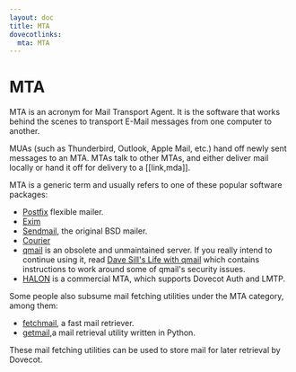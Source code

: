```yaml
---
layout: doc
title: MTA
dovecotlinks:
  mta: MTA
---
```


# MTA

MTA is an acronym for Mail Transport Agent. It is the software that works
behind the scenes to transport E-Mail messages from one computer to another.

MUAs (such as Thunderbird, Outlook, Apple Mail, etc.) hand off newly
sent messages to an MTA. MTAs talk to other MTAs, and either deliver mail
locally or hand it off for delivery to a [[link,mda]].

MTA is a generic term and usually refers to one of these popular software
packages:

* [Postfix](https://www.postfix.org/)
  flexible mailer.
* [Exim](https://www.exim.org/>)
* [Sendmail](https://www.proofpoint.com/us/products/email-protection/open-source-email-solution), the original BSD mailer.
* [Courier](https://www.courier-mta.org/)
* [qmail](https://cr.yp.to/qmail.html) is an obsolete and unmaintained server.
  If you really intend to continue using it, read
  [Dave Sill's Life with qmail](http://www.lifewithqmail.org/) which contains
  instructions to work around some of qmail's security issues.
* [HALON](https://halon.io/) is a commercial MTA, which supports Dovecot Auth
  and LMTP.

Some people also subsume mail fetching utilities under the MTA category, among
them:

* [fetchmail](https://www.fetchmail.info/), a fast mail retriever.
* [getmail](https://pyropus.ca/software/getmail/),a mail retrieval utility
  written in Python.

These mail fetching utilities can be used to store mail for later retrieval by
Dovecot.
